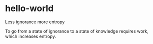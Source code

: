 # hello-world
Less ignorance more entropy

To go from a state of ignorance to a state of knowledge requires work, which increases entropy.
